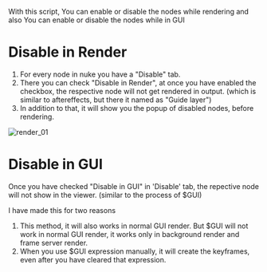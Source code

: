 With this script, 
    You can enable or disable the nodes while rendering and also
    You can enable or disable the nodes while in GUI
    
# Disable in Render
1. For every node in nuke you have a "Disable" tab.
2. There you can check "Disable in Render", at once you have enabled the checkbox, the respective node will not get rendered in output. (which is similar to aftereffects, but there it named as "Guide layer")
3. In addition to that, it will show you the popup of disabled nodes, before rendering.


![render_01](https://user-images.githubusercontent.com/65713157/132106801-a93a3921-7de5-4020-bc4c-be3b1be3aeeb.jpg)


# Disable in GUI
Once you have checked "Disable in GUI" in 'Disable' tab, the repective node will not show in the viewer. (similar to the process of $GUI)

I have made this for two reasons
1. This method, it will also works in normal GUI render. 
   But $GUI will not work in normal GUI render, it works only in background render and frame server render. 
2. When you use $GUI expression manually, it will create the keyframes, even after you have cleared that expression. 
